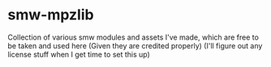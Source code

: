 # smw-mpzlib
Collection of various smw modules and assets I've made, which are free to be taken and used here (Given they are credited properly)
(I'll figure out any license stuff when I get time to set this up)
